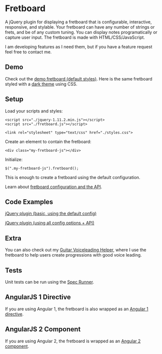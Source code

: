 # Fretboard

A jQuery plugin for displaying a fretboard that is configurable, interactive, responsive, and stylable. Your fretboard can have any number of strings or frets, and be of any custom tuning. You can display notes programatically or capture user input. The fretboard is made with HTML/CSS/JavaScript.

I am developing features as I need them, but if you have a feature request feel free to contact me.

## Demo

Check out the <a href="http://frankmodica.azurewebsites.net/static/fretboarddemo/index-with-full-config.html" target="_blank">demo fretboard (default styles)</a>. Here is the same fretboard styled with a <a href="http://frankmodica.azurewebsites.net/static/fretboarddemo/index-with-full-config-dark-theme.html" target="_blank">dark theme</a> using CSS.

## Setup

Load your scripts and styles:

```
<script src="./jquery-1.11.2.min.js"></script>
<script src="./fretboard.js"></script>

<link rel="stylesheet" type="text/css" href="./styles.css">
```

Create an element to contain the fretboard:

```
<div class="my-fretboard-js"></div>
```

Initialize:

```
$(".my-fretboard-js").fretboard();
```

This is enough to create a fretboard using the default configuration.

Learn about <a target="_blank" href="https://github.com/fmodica/fretboard.js/wiki/Configuration-and-API">fretboard configuration and the API</a>.

## Code Examples

<a href="https://github.com/fmodica/fretboard/blob/master/jquery-plugin/index.html">jQuery plugin (basic, using the default config)</a>

<a href="https://github.com/fmodica/fretboard/blob/master/jquery-plugin/index-with-full-config.html">jQuery plugin (using all config options + API)</a>

## Extra

You can also check out my <a target="_blank" href="http://frankmodica.azurewebsites.net/voiceleader/index">Guitar Voiceleading Helper</a>, where I use the fretboard to help users create progressions with good voice leading.

## Tests
Unit tests can be run using the <a href="https://github.com/fmodica/fretboard/tree/master/tests">Spec Runner</a>.

## AngularJS 1 Directive

If you are using Angular 1, the fretboard is also wrapped as an <a href="https://github.com/fmodica/fretboard-angular-1">Angular 1 directive</a>.

## AngularJS 2 Component

If you are using Angular 2, the fretboard is wrapped as an <a href="https://github.com/fmodica/fretboard-angular">Angular 2 component</a>.
